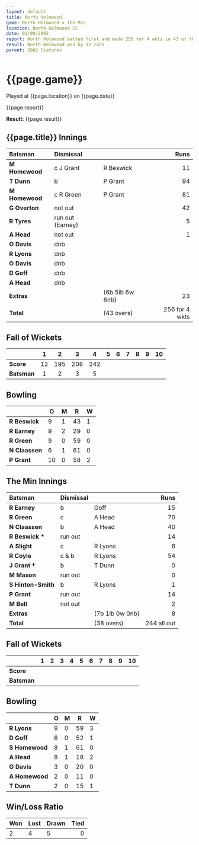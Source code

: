 ```yaml
---
layout: default
title: North Holmwood
game: North Holmwood v The Min
location: North Holmwood CC
date: 01/09/2002
report: North Holmwood batted first and made 256 for 4 wkts in 43 of their 45 overs. The Min replied with 244 all out in 38 overs
result: North Holmwood won by 12 runs
parent: 2002 Fixtures
---
```


# {{page.game}}

Played at {{page.location}} on {{page.date}}

{{page.report}}

**Result:** {{page.result}}

## {{page.title}} Innings

| Batsman | Dismissal |  | Runs |
|:---|:---|---|---:|
| **M Homewood** | c J Grant | R Beswick | 11 |
| **T Dunn** | b | P Grant | 94 |
| **M Homewood** | c R Green | P Grant | 81 |
| **G Overton** | not out |  | 42 |
| **R Tyres** | run out (Earney) |  | 5 |
| **A Head** | not out |   | 1 |
| **O Davis** | dnb |  |  |
| **R Lyons** | dnb |  |  |
| **O Davis** | dnb |  |  |
| **D Goff** | dnb |  |  |
| **A Head** | dnb |  |  |
| **Extras** | | (6b 5lb 6w 6nb) | 23 |
| **Total** | | (43 overs) | 256 for 4 wkts |

## Fall of Wickets

| | 1 | 2 | 3 | 4 | 5 | 6 | 7 | 8 | 9 | 10 |
|---|:---:|:---:|:---:|:---:|:---:|:---:|:---:|:---:|:---:|:---:|
| **Score** | 12 | 195 | 208 | 242 |  |  |  |  |  |  |
| **Batsman** | 1 | 2 | 3 | 5 |  |  |  |  |  |  |

## Bowling

| | O | M | R | W |
|---|---|---|---|---|
| **R Beswick** | 9 | 1 | 43 | 1 |
| **R Earney** | 9 | 2 | 29 | 0 |
| **R Green** | 9 | 0 | 59 | 0 |
| **N Claassen** | 6 | 1 | 61 | 0 |
| **P Grant** | 10 | 0 | 58 | 2 |

## The Min Innings

| Batsman | Dismissal |  | Runs |
|:---|:---|---|---:|
| **R Earney** | b | Goff | 15 |
| **R Green** | c | A Head | 70 |
| **N Claassen** | b | A Head | 40 |
| **R Beswick &#42;** | run out |  | 14 |
| **A Slight** | c | R Lyons | 6 |
| **R Coyle** | c & b | R Lyons | 54 |
| **J Grant &#8224;** | b | T Dunn | 0 |
| **M Mason** | run out |  | 0 |
| **S Hinton-Smith** | b | R Lyons | 1 |
| **P Grant** | run out |  | 14 |
| **M Bell** | not out |  | 2 |
| **Extras** | | (7b 1lb 0w 0nb) | 8 |
| **Total** | | (38 overs) | 244 all out |

## Fall of Wickets

| | 1 | 2 | 3 | 4 | 5 | 6 | 7 | 8 | 9 | 10 |
|---|:---:|:---:|:---:|:---:|:---:|:---:|:---:|:---:|:---:|:---:|
| **Score** |  |  |  |  |  |  |  |  |  |  |
| **Batsman** |  |  |  |  |  |  |  |  |  |  |

## Bowling

| | O | M | R | W |
|---|---|---|---|---|
| **R Lyons** | 9 | 0 | 59 | 3 |
| **D Goff** | 6 | 0 | 52 | 1 |
| **S Homewood** | 8 | 1 | 61 | 0 |
| **A Head** | 8 | 1 | 18 | 2 |
| **O Davis** | 3 | 0 | 20 | 0 |
| **A Homewood** | 2 | 0 | 11 | 0 |
| **T Dunn** | 2 | 0 | 15 | 1 |

## Win/Loss Ratio

| Won | Lost | Drawn | Tied |
|:---|:---|:---|---:|
| 2 | 4 | 5 | 0 |